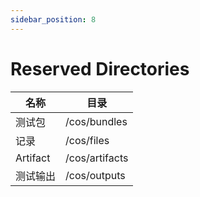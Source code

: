 ```yaml
---
sidebar_position: 8
---
```


# Reserved Directories

| 名称     | 目录           |
| -------- | -------------- |
| 测试包   | /cos/bundles   |
| 记录     | /cos/files     |
| Artifact | /cos/artifacts |
| 测试输出 | /cos/outputs   |
